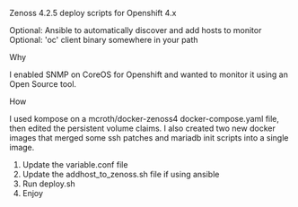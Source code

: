 Zenoss 4.2.5 deploy scripts for Openshift 4.x

Optional: Ansible to automatically discover and add hosts to monitor
Optional: 'oc' client binary somewhere in your path

Why

I enabled SNMP on CoreOS for Openshift and wanted to monitor it using an Open Source tool.

How

I used kompose on a mcroth/docker-zenoss4 docker-compose.yaml file, then edited the persistent volume claims.  I also created two new docker images that merged some ssh patches and mariadb init scripts into a single image.

1. Update the variable.conf file
2. Update the addhost_to_zenoss.sh file if using ansible
3. Run deploy.sh
4. Enjoy
